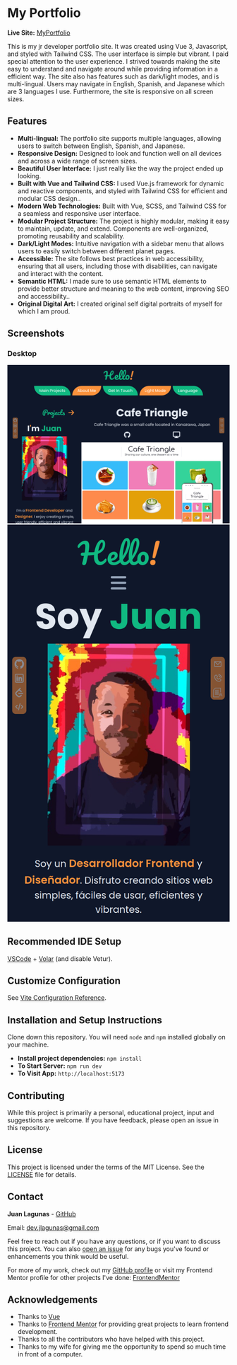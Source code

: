 # My Portfolio

**Live Site:** [MyPortfolio](https://dev-jlagunas.github.io/my-portfolio/)

This is my jr developer portfolio site. It was created using Vue 3, Javascript, and styled with Tailwind CSS. The user interface is simple but vibrant. I paid special attention to
the user experience. I strived towards making the site easy to understand and navigate around while providing information in a efficient way. The site also has features such as dark/light modes, and is multi-lingual. Users may navigate in English, Spanish, and Japanese which are 3 languages I use. Furthermore, the site is responsive on all screen sizes.

## Features

- **Multi-lingual:** The portfolio site supports multiple languages, allowing users to switch between English, Spanish, and Japanese.
- **Responsive Design:** Designed to look and function well on all devices and across a wide range of screen sizes.
- **Beautiful User Interface:** I just really like the way the project ended up looking.
- **Built with Vue and Tailwind CSS:** I used Vue.js framework for dynamic and reactive components, and styled with Tailwind CSS for efficient and modular CSS design..
- **Modern Web Technologies:** Built with Vue, SCSS, and Tailwind CSS for a seamless and responsive user interface.
- **Modular Project Structure:** The project is highly modular, making it easy to maintain, update, and extend. Components are well-organized, promoting reusability and scalability.
- **Dark/Light Modes:** Intuitive navigation with a sidebar menu that allows users to easily switch between different planet pages.
- **Accessible:** The site follows best practices in web accessibility, ensuring that all users, including those with disabilities, can navigate and interact with the content.
- **Semantic HTML:** I made sure to use semantic HTML elements to provide better structure and meaning to the web content, improving SEO and accessibility..
- **Original Digital Art:** I created original self digital portraits of myself for which I am proud.

## Screenshots

### Desktop

<p float="left">
  <img src="src/assets/screenshots/portfolio-desktop-screenshot.png" width="auto" alt="Desktop screenshot">
  <img src="src/assets/screenshots/portfolio-mobile-screenshot.png" width="auto" alt="Mobile screenshot">
</p>

## Recommended IDE Setup

[VSCode](https://code.visualstudio.com/) + [Volar](https://marketplace.visualstudio.com/items?itemName=Vue.volar) (and disable Vetur).

## Customize Configuration

See [Vite Configuration Reference](https://vitejs.dev/config/).

## Installation and Setup Instructions

Clone down this repository. You will need `node` and `npm` installed globally on your machine.

- **Install project dependencies:** `npm install`
- **To Start Server:** `npm run dev`
- **To Visit App:** `http://localhost:5173`

## Contributing

While this project is primarily a personal, educational project, input and suggestions are welcome. If you have feedback, please open an issue in this repository.

## License

This project is licensed under the terms of the MIT License. See the [LICENSE](LICENSE) file for details.

## Contact

**Juan Lagunas** - [GitHub](https://github.com/dev-jLagunas)

Email: dev.jlagunas@gmail.com

Feel free to reach out if you have any questions, or if you want to discuss this project. You can also [open an issue](https://github.com/dev-jLagunas/cosmic-neighborhood/issues/new) for any bugs you've found or enhancements you think would be useful.

For more of my work, check out my [GitHub profile](https://github.com/dev-jLagunas) or visit my Frontend Mentor profile for other projects I've done: [FrontendMentor](https://www.frontendmentor.io/profile/dev-jLagunas)

## Acknowledgements

- Thanks to [Vue](https://vuejs.org/)
- Thanks to [Frontend Mentor](https://www.frontendmentor.io/) for providing great projects to learn frontend development.
- Thanks to all the contributors who have helped with this project.
- Thanks to my wife for giving me the opportunity to spend so much time in front of a computer.
